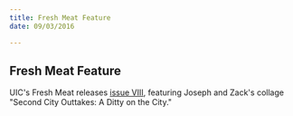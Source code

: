 ```yaml
---
title: Fresh Meat Feature
date: 09/03/2016

---
```

## Fresh Meat Feature

UIC's Fresh Meat releases [issue VIII](http://arch.uic.edu/freshmeat8), featuring Joseph and Zack's collage "Second City Outtakes: A Ditty on the City."
